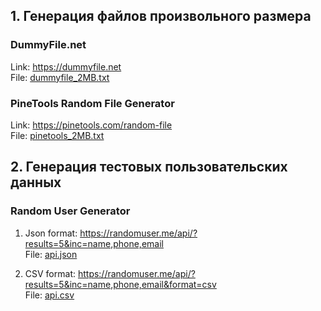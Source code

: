 ## 1. Генерация файлов произвольного размера

### DummyFile.net

Link: https://dummyfile.net<br>File: [dummyfile_2MB.txt](./test_data/files/dummyfile_2MB.txt)

### PineTools Random File Generator

Link: https://pinetools.com/random-file<br>File: [pinetools_2MB.txt](./test_data/files/pinetools_2MB.txt)

## 2. Генерация тестовых пользовательских данных

### Random User Generator

1. Json format: https://randomuser.me/api/?results=5&inc=name,phone,email<br>File: [api.json](./test_data/users/api.json)

2. CSV format: https://randomuser.me/api/?results=5&inc=name,phone,email&format=csv<br>File: [api.csv](./test_data/users/api.csv)